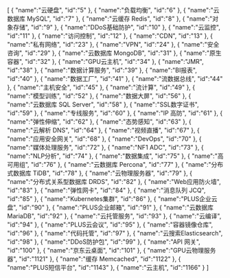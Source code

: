 [
	{
		"name":"云硬盘",
		"id":"5"
	},
	{
		"name":"负载均衡",
		"id":"6"
	},
	{
		"name":"云数据库 MySQL",
		"id":"7"
	},
	{
		"name":"云缓存 Redis",
		"id":"8"
	},
	{
		"name":"对象存储",
		"id":"9"
	},
	{
		"name":"DDoS基础防护",
		"id":"10"
	},
	{
		"name":"云监控",
		"id":"11"
	},
	{
		"name":"访问控制",
		"id":"12"
	},
	{
		"name":"CDN",
		"id":"13"
	},
	{
		"name":"私有网络",
		"id":"23"
	},
	{
		"name":"VPN",
		"id":"24"
	},
	{
		"name":"安全咨询",
		"id":"29"
	},
	{
		"name":"云数据库 MongoDB",
		"id":"31"
	},
	{
		"name":"原生容器",
		"id":"32"
	},
	{
		"name":"GPU云主机",
		"id":"34"
	},
	{
		"name":"JMR",
		"id":"38"
	},
	{
		"name":"数据计算服务",
		"id":"39"
	},
	{
		"name":"BI报表",
		"id":"40"
	},
	{
		"name":"数据工厂",
		"id":"41"
	},
	{
		"name":"流数据总线",
		"id":"44"
	},
	{
		"name":"主机安全",
		"id":"45"
	},
	{
		"name":"流计算",
		"id":"49"
	},
	{
		"name":"模型训练",
		"id":"52"
	},
	{
		"name":"数据大屏",
		"id":"56"
	},
	{
		"name":"云数据库 SQL Server",
		"id":"58"
	},
	{
		"name":"SSL数字证书",
		"id":"59"
	},
	{
		"name":"专线服务",
		"id":"60"
	},
	{
		"name":"IP 高防",
		"id":"61"
	},
	{
		"name":"弹性伸缩",
		"id":"62"
	},
	{
		"name":"态势感知",
		"id":"63"
	},
	{
		"name":"云解析 DNS",
		"id":"64"
	},
	{
		"name":"视频直播",
		"id":"67"
	},
	{
		"name":"应用安全网关",
		"id":"68"
	},
	{
		"name":"DevOps",
		"id":"70"
	},
	{
		"name":"媒体处理服务",
		"id":"72"
	},
	{
		"name":"NF1 ADC",
		"id":"73"
	},
	{
		"name":"NLP分析",
		"id":"74"
	},
	{
		"name":"数据集成",
		"id":"75"
	},
	{
		"name":"高可用组",
		"id":"76"
	},
	{
		"name":"云数据库 Percona",
		"id":"77"
	},
	{
		"name":"分布式数据库 TiDB",
		"id":"78"
	},
	{
		"name":"云物理服务器",
		"id":"79"
	},
	{
		"name":"分布式关系型数据库 DRDS",
		"id":"82"
	},
	{
		"name":"Web应用防火墙",
		"id":"83"
	},
	{
		"name":"弹性网卡",
		"id":"84"
	},
	{
		"name":"消息队列 JCQ",
		"id":"85"
	},
	{
		"name":"Kubernetes集群",
		"id":"86"
	},
	{
		"name":"PLUS企业云盘",
		"id":"90"
	},
	{
		"name":"PLUS企业邮箱",
		"id":"91"
	},
	{
		"name":"云数据库 MariaDB",
		"id":"92"
	},
	{
		"name":"云托管服务",
		"id":"93"
	},
	{
		"name":"云编译",
		"id":"94"
	},
	{
		"name":"PLUS云会议",
		"id":"95"
	},
	{
		"name":"容器镜像仓库",
		"id":"96"
	},
	{
		"name":"代码托管",
		"id":"97"
	},
	{
		"name":"云搜索Elasticsearch",
		"id":"98"
	},
	{
		"name":"DDoS防护包",
		"id":"99"
	},
	{
		"name":"API 网关",
		"id":"100"
	},
	{
		"name":"京东云桌面",
		"id":"101"
	},
	{
		"name":"GPU云物理服务器",
		"id":"1121"
	},
	{
		"name":"缓存 Memcached",
		"id":"1122"
	},
	{
		"name":"PLUS短信平台",
		"id":"1143"
	},
	{
		"name":"云主机",
		"id":"1166"
	}
]